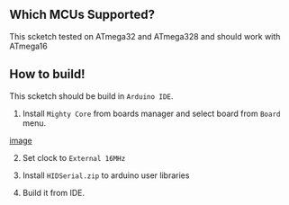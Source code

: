 ## Which MCUs Supported?

This scketch tested on ATmega32 and ATmega328 and should work with ATmega16

## How to build!
This scketch should be build in `Arduino IDE`.

1. Install `Mighty Core` from boards manager and select board from `Board` menu.

[image](images/select-board.jpg)

2. Set clock to `External 16MHz` 

3. Install `HIDSerial.zip` to arduino user libraries 

4. Build it from IDE.
